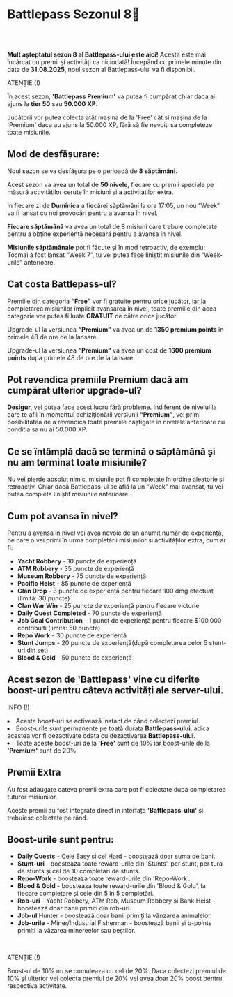 <h1>Battlepass Sezonul 8🎫</h1>
<br><br>

<p><strong>Mult așteptatul sezon 8 al Battlepass-ului este aici!</strong> Acesta este mai încărcat cu premii și activități ca niciodată! Începând cu primele minute din data de <strong>31.08.2025</strong>, noul sezon al Battlepass-ului va fi disponibil.</p>

<div class="danger-container">
<p class="title">ATENȚIE (!)</p>
<p class="description"> În acest sezon, <b>'Battlepass Premium'</b> va putea fi cumpărat chiar  daca ai ajuns la <b>tier 50</b> sau <b>50.000 XP</b>.</p>
<p class="description"> Jucătorii vor putea colecta atât mașina de la 'Free' cât si mașina de la 'Premium' daca au ajuns la 50.000 XP, fără să fie nevoiți sa completeze toate misiunile.</p>
</div>

<h2>Mod de desfășurare:</h2>
<p>Noul sezon se va desfășura pe o perioadă de <strong>8 săptămâni</strong>.
<p>Acest sezon va avea un total de <strong>50 nivele</strong>, fiecare cu premii speciale pe măsură activităților cerute în misiuni si a activitatilor extra.</p>
<p>În fiecare zi de <strong>Duminica</strong> a fiecărei săptămâni la ora 17:05, un nou “Week” va fi lansat cu noi provocări pentru a avansa în nivel.</p>
<p><strong>Fiecare săptămână</strong> va avea un total de 8 misiuni care trebuie completate pentru a obține experiență necesară pentru a avansa în nivel.</p>
<p><strong>Misiunile săptămânale</strong> pot fi făcute și în mod retroactiv, de exemplu: Tocmai a fost lansat “Week 7”, tu vei putea face liniștit misiunile din “Week-urile” anterioare.</p>

<h2>Cat costa Battlepass-ul?</h2>
<p>Premiile din categoria <strong>“Free”</strong> vor fi gratuite pentru orice jucător, iar la completarea misiunilor implicit avansarea în nivel, toate premiile din acea categorie vor putea fi luate <strong>GRATUIT</strong> de către orice jucător.</p>
<p>Upgrade-ul la versiunea <strong>“Premium”</strong> va avea un de <strong>1350 premium points</strong> în primele 48 de ore de la lansare.
<p>Upgrade-ul la versiunea <strong>“Premium”</strong> va avea un cost de <strong>1600 premium points</strong> dupa primele 48 de ore de la lansare.</p>

<h2>Pot revendica premiile Premium dacă am cumpărat ulterior upgrade-ul?</h2>
<p><strong>Desigur</strong>, vei putea face acest lucru fără probleme. Indiferent de nivelul la care te afli în momentul achiziționării versiunii <strong>“Premium”</strong>, vei primi posibilitatea de a revendica toate premiile câștigate în nivelele anterioare cu conditia sa nu ai 50.000 XP.</p>

<h2>Ce se întâmplă dacă se termină o săptămână și nu am terminat toate misiunile?</h2>
<p>Nu vei pierde absolut nimic, misiunile pot fi completate în ordine aleatorie și retroactiv. Chiar dacă Battlepass-ul se află la un “Week” mai avansat, tu vei putea completa liniștit misiunile anterioare.</p>

<h2>Cum pot avansa în nivel?</h2>
<p>Pentru a avansa în nivel vei avea nevoie de un anumit număr de experiență, pe care o vei primi în urma completării misiunilor și activităților extra, cum ar fi:</p>
<ul>
    <li><strong>Yacht Robbery</strong> - 10 puncte de experiență</li>
    <li><strong>ATM Robbery</strong> - 35 puncte de experiență</li>
    <li><strong>Museum Robbery</strong> - 75 puncte de experiență</li>
    <li><strong>Pacific Heist</strong> - 85 puncte de experiență</li>
    <li><strong>Clan Drop</strong> - 3 puncte de experiență pentru fiecare 100 dmg efectuat (limită: 30 puncte)</li>
    <li><strong>Clan War Win</strong> - 25 puncte de experiență pentru fiecare victorie</li>
    <li><strong>Daily Quest Completed</strong> - 70 puncte de experiență</li>
    <li><strong>Job Goal Contribution</strong> - 1 punct de experiență pentru fiecare $100.000 contribuiti (limita: 50 puncte)</li>
    <li><strong>Repo Work</strong> - 30 puncte de experiență</li>
    <li><strong>Stunt Jumps</strong> - 20 puncte de experiență(după completarea celor 5 stunt-uri din set)</li>
    <li><strong>Blood & Gold</strong> - 50 puncte de experiență</li>
</ul>

  <h2>
    Acest sezon de <b>'Battlepass'</b> vine cu diferite boost-uri pentru câteva activități ale server-ului.
  </h2>
<div class="tip-container">
  <p class="title">INFO (!)</p>
    <p class="description">
      <li>Aceste boost-uri se activează instant de când colectezi premiul.</li>
      <li>Boost-urile sunt permanente pe toată durata <strong>Battlepass-ului</strong>, adica acestea vor fi dezactivate odata cu dezactivarea <strong>Battlepass-ului</strong>.</li>
      <li>Toate aceste boost-uri de la <strong>'Free'</strong> sunt de 10% iar boost-urile de la <strong>'Premium'</strong> sunt de 20%.</li>
    </p>
</div>

<h2>Premii Extra</h2>
<p>Au fost adaugate cateva premii extra care pot fi colectate dupa completarea tuturor misiunilor.</p>
<p>Aceste premii au fost integrate direct in interfața <b>'Battlepass-ului'</b> și trebuiesc colectate pe rând.</p>

<h2>Boost-urile sunt pentru:</h2>
  <ul>
    <li><strong>Daily Quests</strong> - Cele Easy si cel Hard - boostează doar suma de bani.</li>
    <li><strong>Stunt-uri</strong> - boosteaza toate reward-urile din 'Stunts', per stunt, per tura de stunts și cel de 10 completări de stunts.</li>
    <li><strong>Repo-Work</strong> - boosteaza toate reward-urile din 'Repo-Work'.</li>
    <li><strong>Blood & Gold</strong> - boosteaza toate reward-urile din 'Blood & Gold', la fiecare completare și cele din 5 in 5 completări.</li>
    <li><strong>Rob-uri</strong> - Yacht Robbery, ATM Rob, Museum Robbery și Bank Heist - boostează doar banii primiti din rob-uri.</li>
    <li><strong>Job-ul</strong> Hunter - boostează doar banii primiți la vânzarea animalelor.</li>
    <li><b>Job-urile</b> - Miner/Industrial Fisherman - boostează banii si b-points primiți la vâzarea minereelor sau peștilor.</li>
  </ul>
<br>
<div class="danger-container">
  <p class="title">ATENȚIE (!)</p>
    <p class="description">Boost-ul de 10% nu se cumuleaza cu cel de 20%. Daca colectezi premiul de 10% și ulterior vei colecta premiul de 20% vei avea doar 20% boost pentru respectiva activitate.
    </p>  
</div>
